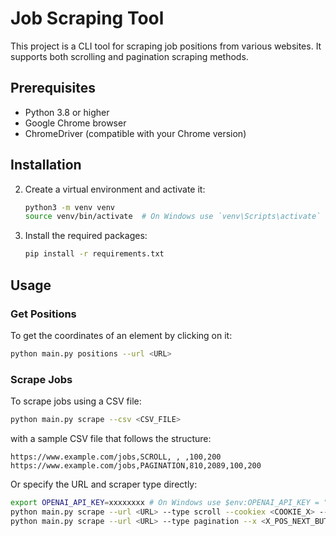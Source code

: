 # Job Scraping Tool

This project is a CLI tool for scraping job positions from various websites. It supports both scrolling and pagination scraping methods.

## Prerequisites

- Python 3.8 or higher
- Google Chrome browser
- ChromeDriver (compatible with your Chrome version)

## Installation

2. Create a virtual environment and activate it:
    ```bash
    python3 -m venv venv
    source venv/bin/activate  # On Windows use `venv\Scripts\activate`
    ```

3. Install the required packages:
    ```bash
    pip install -r requirements.txt
    ```

## Usage

### Get Positions

To get the coordinates of an element by clicking on it:
```bash
python main.py positions --url <URL>
```

### Scrape Jobs

To scrape jobs using a CSV file:
```bash
python main.py scrape --csv <CSV_FILE>
```
with a sample CSV file that follows the structure:
```plaintext
https://www.example.com/jobs,SCROLL, , ,100,200
https://www.example.com/jobs,PAGINATION,810,2089,100,200
```

Or specify the URL and scraper type directly:
```bash
export OPENAI_API_KEY=xxxxxxxx # On Windows use $env:OPENAI_API_KEY = "xxxxxxxx"
python main.py scrape --url <URL> --type scroll --cookiex <COOKIE_X> --cookiey <COOKIE_Y>
python main.py scrape --url <URL> --type pagination --x <X_POS_NEXT_BUTTON> --y <Y_POS_NEXT_BUTTON> --cookiex <COOKIE_X> --cookiey <COOKIE_Y>
```
